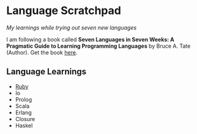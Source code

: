 Language Scratchpad
===================
_My learnings while trying out seven new languages_

I am following a book called **Seven Languages in Seven Weeks: A Pragmatic Guide to Learning Programming Languages** by Bruce A. Tate (Author). Get the book [here](http://www.amazon.com/Seven-Languages-Weeks-Programming-Programmers/dp/193435659X).

Language Learnings
------------------

 - [Ruby]
 - Io
 - Prolog
 - Scala
 - Erlang
 - Closure
 - Haskel

[Ruby]: https://github.com/rahulrajeev91/language_scratchpad/blob/master/ruby/_learnings.md
